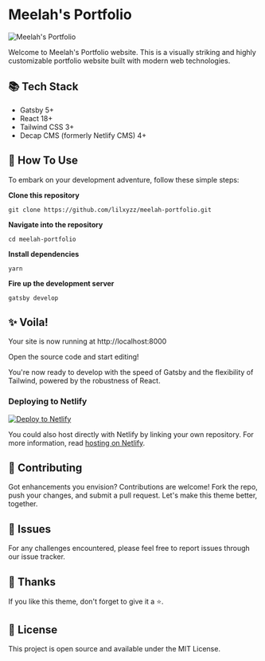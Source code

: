 # Meelah's Portfolio

![Meelah's Portfolio](https://github.com/lilxyzz/meelah-portfolio/blob/main/static/img/holo-cover.png)

Welcome to Meelah's Portfolio website. This is a visually striking and highly customizable portfolio website built with modern web technologies.

## 📚 Tech Stack

- Gatsby 5+
- React 18+
- Tailwind CSS 3+
- Decap CMS (formerly Netlify CMS) 4+
 

## 🚀 How To Use

To embark on your development adventure, follow these simple steps:

**Clone this repository**

```git clone https://github.com/lilxyzz/meelah-portfolio.git```

**Navigate into the repository**

```cd meelah-portfolio```

**Install dependencies**

```yarn```

**Fire up the development server**

```gatsby develop```

## ✨ Voila!

Your site is now running at http://localhost:8000

Open the source code and start editing!

You're now ready to develop with the speed of Gatsby and the flexibility of Tailwind, powered by the robustness of React.

### Deploying to Netlify

[![Deploy to Netlify](https://www.netlify.com/img/deploy/button.svg)](https://app.netlify.com/start/deploy?repository=https://github.com/lilxyzz/meelah-portfolio)

You could also host directly with Netlify by linking your own repository.
For more information, read [hosting on Netlify](https://docs.netlify.com/get-started/).

## 🤝 Contributing

Got enhancements you envision? Contributions are welcome! Fork the repo, push your changes, and submit a pull request. Let's make this theme better, together.

## 👾 Issues

For any challenges encountered, please feel free to report issues through our issue tracker.

## 🙏 Thanks

If you like this theme, don't forget to give it a ⭐.

## 📝 License

This project is open source and available under the MIT License.